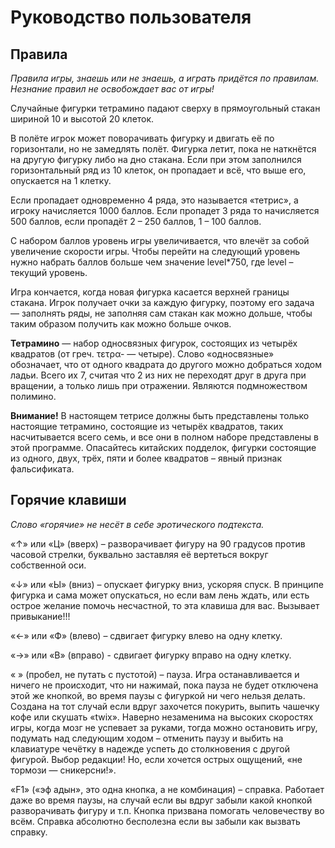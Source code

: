 # Руководство пользователя

## Правила

*Правила игры, знаешь или не знаешь, а играть придётся по правилам. Незнание правил не освобождает вас
от игры!*

Случайные фигурки тетрамино падают сверху в прямоугольный стакан шириной 10 и высотой 20 клеток.

В полёте игрок может поворачивать фигурку и двигать её по горизонтали, но не замедлять полёт. Фигурка летит, пока
не наткнётся на другую фигурку либо на дно стакана. Если при этом заполнился горизонтальный ряд из 10 клеток, он
пропадает и всё, что выше его, опускается на 1 клетку.

Если пропадает одновременно 4 ряда, это называется «тетрис», а игроку начисляется 1000
баллов. Если пропадет 3 ряда то начисляется 500 баллов, если пропадёт 2 – 250 баллов, 1 – 100 баллов.

С набором баллов уровень игры увеличивается, что влечёт за собой увеличение скорости игры. Чтобы перейти на
следующий уровень нужно набрать баллов больше чем значение level*750, где level – текущий уровень.

Игра кончается, когда новая фигурка касается верхней границы стакана. Игрок получает очки за каждую фигурку,
поэтому его задача — заполнять ряды, не заполняя сам стакан как можно дольше, чтобы таким образом получить как
можно больше очков.

**Тетрамино** — набор односвязных фигурок, состоящих из четырёх квадратов (от греч. τετρα- — четыре). Слово
«односвязные» обозначает, что от одного квадрата до другого можно добраться ходом ладьи. Всего их 7, считая что 2
из них не переходят друг в друга при вращении, а только лишь при отражении. Являются подмножеством полимино.

**Внимание!** В настоящем тетрисе должны быть представлены только настоящие тетрамино, состоящие из четырёх
квадратов, таких насчитывается всего семь, и все они в полном наборе представлены в этой программе. Опасайтесь китайских
подделок, фигурки состоящие из одного, двух, трёх, пяти и более квадратов – явный признак фальсификата.


## Горячие клавиши

*Слово «горячие» не несёт в себе эротического подтекста.*

«↑» или «Ц» (вверх) – разворачивает фигуру на 90 градусов против часовой стрелки, буквально заставляя её
вертеться вокруг собственной оси.

«↓» или «Ы» (вниз) – опускает фигурку вниз, ускоряя спуск. В принципе фигурка и сама может опускаться,
но если вам лень ждать, или есть острое желание помочь несчастной, то эта клавиша для вас. Вызывает
привыкание!!!

«←» или «Ф» (влево) – сдвигает фигурку влево на одну клетку.

«→» или «В» (вправо) - сдвигает фигурку вправо на одну клетку.

« » (пробел, не путать с пустотой) – пауза. Игра останавливается и ничего не происходит, что ни нажимай,
пока пауза не будет отключена этой же кнопкой, во время паузы с фигуркой ни чего нельзя делать. Создана
на тот случай если вдруг захочется покурить, выпить чашечку кофе или скушать «twix». Наверно
незаменима на высоких скоростях игры, когда мозг не успевает за руками, тогда можно остановить игру,
подумать над следующим ходом – отменить паузу и выбить на клавиатуре чечётку в надежде успеть до
столкновения с другой фигурой. Выбор редакции! Но, если хочется острых ощущений,
«не тормози — сникерсни!».

«F1» («эф адын», это одна кнопка, а не комбинация) – справка. Работает даже во время паузы, на случай если вы вдруг забыли какой кнопкой разворачивать фигуру
и т.п. Кнопка призвана помогать человечеству во всём. Справка абсолютно бесполезна если вы забыли как вызвать справку.
